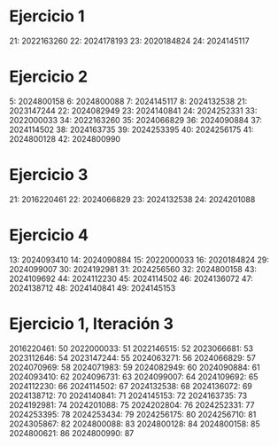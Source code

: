 # Ejercicio 1
21: 2022163260
22: 2024178193
23: 2020184824
24: 2024145117

# Ejercicio 2
5: 2024800158
6: 2024800088
7: 2024145117
8: 2024132538
21: 2023147244
22: 2024082949
23: 2024140841
24: 2024252331
33: 2022000033
34: 2022163260
35: 2024066829
36: 2024090884
37: 2024114502
38: 2024163735
39: 2024253395
40: 2024256175
41: 2024800128
42: 2024800990

# Ejercicio 3
21: 2016220461
22: 2024066829
23: 2024132538
24: 2024201088


# Ejercicio 4
13: 2024093410
14: 2024090884
15: 2022000033
16: 2020184824
29: 2024099007
30: 2024192981
31: 2024256560
32: 2024800158
43: 2024109692
44: 2024112230
45: 2024114502
46: 2024136072
47: 2024138712
48: 2024140841
49: 2024145153

# Ejercicio 1, Iteración 3
2016220461: 50
2022000033: 51
2022146515: 52
2023066681: 53
2023112646: 54
2023147244: 55
2024063271: 56
2024066829: 57
2024070969: 58
2024071983: 59
2024082949: 60
2024090884: 61
2024093410: 62
2024096731: 63
2024099007: 64
2024109692: 65
2024112230: 66
2024114502: 67
2024132538: 68
2024136072: 69
2024138712: 70
2024140841: 71
2024145153: 72
2024163735: 73
2024192981: 74
2024201088: 75
2024202804: 76
2024252331: 77
2024253395: 78
2024253434: 79
2024256175: 80
2024256710: 81
2024305867: 82
2024800088: 83
2024800128: 84
2024800158: 85
2024800621: 86
2024800990: 87
